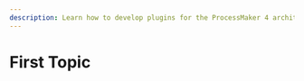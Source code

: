 ```yaml
---
description: Learn how to develop plugins for the ProcessMaker 4 architecture.
---
```


# First Topic

